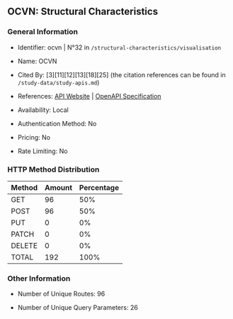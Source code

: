 ## OCVN: Structural Characteristics

### General Information

- Identifier: ocvn | N°32 in `/structural-characteristics/visualisation`

- Name: OCVN

- Cited By: [3][11][12][13][18][25] (the citation references can be found in `/study-data/study-apis.md`)

- References: [API Website](https://github.com/devgateway/ocvn) | [OpenAPI Specification](https://github.com/WebFuzzing/EMB/blob/master/openapi-swagger/ocvn-rest.json)

- Availability: Local

- Authentication Method: No

- Pricing: No

- Rate Limiting: No

### HTTP Method Distribution

| Method | Amount | Percentage |
|--------|--------|------------|
| GET | 96 | 50% |
| POST | 96 | 50% |
| PUT | 0 | 0% |
| PATCH | 0 | 0% |
| DELETE | 0 | 0% |
| TOTAL | 192 | 100% |

### Other Information

- Number of Unique Routes: 96

- Number of Unique Query Parameters: 26
